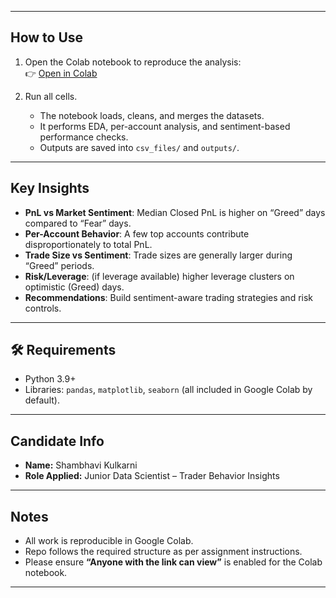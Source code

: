
---

## How to Use
1. Open the Colab notebook to reproduce the analysis:  
   👉 [Open in Colab](https://colab.research.google.com/github/ShambhaviKulkarni112/ds_Shambhavi_Kulkarni/blob/main/notebook_1.ipynb)  

2. Run all cells.  
   - The notebook loads, cleans, and merges the datasets.  
   - It performs EDA, per-account analysis, and sentiment-based performance checks.  
   - Outputs are saved into `csv_files/` and `outputs/`.  

---

## Key Insights
- **PnL vs Market Sentiment**: Median Closed PnL is higher on “Greed” days compared to “Fear” days.  
- **Per-Account Behavior**: A few top accounts contribute disproportionately to total PnL.  
- **Trade Size vs Sentiment**: Trade sizes are generally larger during “Greed” periods.  
- **Risk/Leverage**: (if leverage available) higher leverage clusters on optimistic (Greed) days.  
- **Recommendations**: Build sentiment-aware trading strategies and risk controls.  

---

## 🛠 Requirements
- Python 3.9+  
- Libraries: `pandas`, `matplotlib`, `seaborn` (all included in Google Colab by default).  

---

##  Candidate Info
- **Name:** Shambhavi Kulkarni  
- **Role Applied:** Junior Data Scientist – Trader Behavior Insights  

---

## Notes
- All work is reproducible in Google Colab.  
- Repo follows the required structure as per assignment instructions.  
- Please ensure **“Anyone with the link can view”** is enabled for the Colab notebook.  

---
